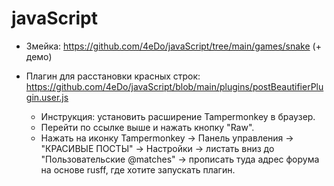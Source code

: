 # javaScript

- Змейка: https://github.com/4eDo/javaScript/tree/main/games/snake (+ демо)

- Плагин для расстановки красных строк: https://github.com/4eDo/javaScript/blob/main/plugins/postBeautifierPlugin.user.js
  - Инструкция: установить расширение Tampermonkey в браузер.
  - Перейти по ссылке выше и нажать кнопку "Raw".
  - Нажать на иконку Tampermonkey -> Панель управления -> "КРАСИВЫЕ ПОСТЫ" -> Настройки -> листать вниз до "Пользовательские @matches" -> прописать туда адрес форума на основе rusff, где хотите запускать плагин.
